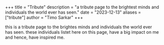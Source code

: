 +++
title = "Tribute"
description = "a tribute page to the brightest minds and individuals the world ever has seen."
date = "2023-12-13"
aliases = ["tribute"]
author = "Timo Sarkar"
+++

this is a tribute page to the brightes minds and individuals the world ever has seen. these individuals listet here on this page, have a big impact on me and hence, have inspired me.